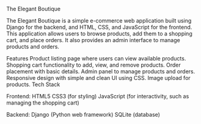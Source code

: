 The Elegant Boutique

The Elegant Boutique is a simple e-commerce web application built using Django for the backend, and HTML, CSS, and JavaScript for the frontend. This application allows users to browse products, add them to a shopping cart, and place orders. It also provides an admin interface to manage products and orders.

Features
Product listing page where users can view available products.
Shopping cart functionality to add, view, and remove products.
Order placement with basic details.
Admin panel to manage products and orders.
Responsive design with simple and clean UI using CSS.
Image upload for products.
Tech Stack


Frontend:
HTML5
CSS3 (for styling)
JavaScript (for interactivity, such as managing the shopping cart)


Backend:
Django (Python web framework)
SQLite (database)
